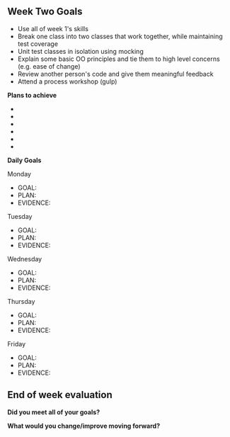 ## Week Two Goals

- Use all of week 1's skills 
- Break one class into two classes that work together, while maintaining test coverage
- Unit test classes in isolation using mocking
- Explain some basic OO principles and tie them to high level concerns (e.g. ease of change)
- Review another person's code and give them meaningful feedback
- Attend a process workshop (gulp)


**Plans to achieve**

- 
- 
- 
- 
- 
- 

**Daily Goals**

Monday

- GOAL:
- PLAN:
- EVIDENCE: 

Tuesday

- GOAL: 
- PLAN:
- EVIDENCE: 

Wednesday

- GOAL: 
- PLAN: 
- EVIDENCE: 

Thursday

- GOAL: 
- PLAN:  
- EVIDENCE: 

Friday

- GOAL: 
- PLAN: 
- EVIDENCE: 

## End of week evaluation 

**Did you meet all of your goals?**



**What would you change/improve moving forward?**

